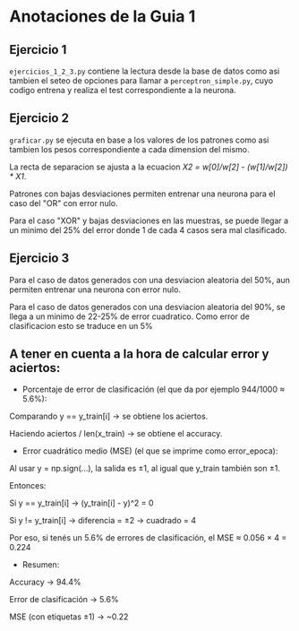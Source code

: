 # Anotaciones de la Guia 1
## Ejercicio 1
`ejercicios_1_2_3.py` contiene la lectura desde la base de datos como asi tambien el seteo de opciones para llamar a `perceptron_simple.py`, cuyo codigo entrena y realiza el test correspondiente a la neurona.

## Ejercicio 2
`graficar.py` se ejecuta en base a los valores de los patrones como asi tambien los pesos correspondiente a cada dimension del mismo.

La recta de separacion se ajusta a la ecuacion *X2 = w[0]/w[2] - (w[1]/w[2]) * X1*.

Patrones con bajas desviaciones permiten entrenar una neurona para el caso del "OR" con error nulo.

Para el caso "XOR" y bajas desviaciones en las muestras, se puede llegar a un minimo del 25% del error donde 1 de cada 4 casos sera mal clasificado.

## Ejercicio 3
Para el caso de datos generados con una desviacion aleatoria del 50%, aun permiten entrenar una neurona con error nulo.

Para el caso de datos generados con una desviacion aleatoria del 90%, se llega a un minimo de 22-25% de error cuadratico. Como error de clasificacion esto se traduce en un 5%

## A tener en cuenta a la hora de calcular error y aciertos:
- Porcentaje de error de clasificación (el que da por ejemplo 944/1000 ≈ 5.6%):

Comparando y == y_train[i] → se obtiene los aciertos.

Haciendo aciertos / len(x_train) → se obtiene el accuracy.

- Error cuadrático medio (MSE) (el que se imprime como error_epoca):

Al usar y = np.sign(...), la salida es ±1, al igual que y_train también son ±1.

Entonces:

Si y == y_train[i] → (y_train[i] - y)^2 = 0

Si y != y_train[i] → diferencia = ±2 → cuadrado = 4

Por eso, si tenés un 5.6% de errores de clasificación, el MSE ≈ 0.056 × 4 = 0.224

- Resumen:

Accuracy → 94.4%

Error de clasificación → 5.6%

MSE (con etiquetas ±1) → ~0.22